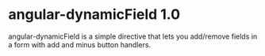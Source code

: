 angular-dynamicField 1.0
========================

angular-dynamicField is a simple directive that lets you add/remove fields in a form with add and minus button handlers.
